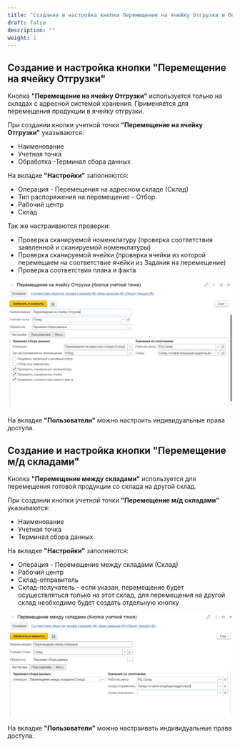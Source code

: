 ```yaml
---
title: "Создание и настройка кнопки Перемещение на ячейку Отгрузки и Перемещение м/д складами"
draft: false
description: ""
weight: 1
---
```


<h2> Создание и настройка кнопки "Перемещение на ячейку Отгрузки" </h2>

Кнопка **"Перемещение на ячейку Отгрузки"** используется только на складах с адресной системой хранения. Применяется для перемещения продукции в ячейку отгрузки.

При создании кнопки учетной точки **"Перемещение на ячейку Отгрузки"** указываются:

- Наименование
- Учетная точка
- Обработка -Терминал сбора данных

На вкладке **"Настройки"** заполняются:

- Операция - Перемещения на адресном складе (Склад)
- Тип распоряжения на перемещение - Отбор
- Рабочий центр
- Склад

Так же настраиваются проверки:

- Проверка сканируемой номенклатуру (проверка соответствия заявленной и сканируемой номенклатуры)
- Проверка сканируемой ячейки (проверка ячейки из которой перемещаем на соответствие ячейки из Задания на перемещение)
- Проверка соответствия плана и факта

![1](1.png)

На вкладке **"Пользователи"** можно настроить индивидуальные права доступа.

<h2> Создание и настройка кнопки "Перемещение м/д складами" </h2>

Кнопка **"Перемещение между складами"** используется для перемещения готовой продукции со склада на другой склад.

При создании кнопки учетной точки **"Перемещение м/д складами"** указываются:

- Наименование
- Учетная точка
- Терминал сбора данных

На вкладке **"Настройки"** заполняются:

- Операция - Перемещение между складами (Склад)
- Рабочий центр
- Склад-отправитель
- Склад-получатель - если указан, перемещение будет осуществляться только на этот склад, для перемещения на другой склад необходимо будет создать отдельную кнопку

![2](2.png)

На вкладке **"Пользователи"** можно настраивать индивидуальные права доступа.
